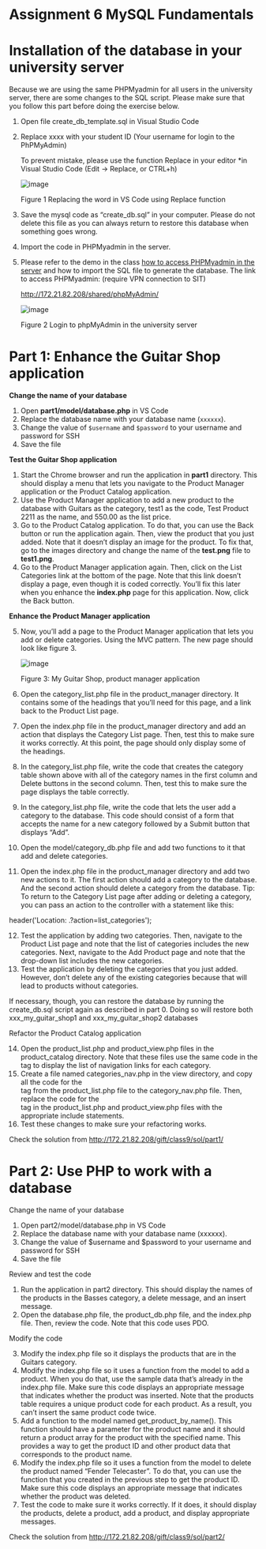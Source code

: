 # Assignment 6 MySQL Fundamentals
# Installation of the database in your university server
Because we are using the same PHPMyadmin for all users in the university server, there are some
changes to the SQL script. Please make sure that you follow this part before doing the exercise
below.
  1. Open file create_db_template.sql in Visual Studio Code
  2. Replace xxxx with your student ID (Your username for login to the PhPMyAdmin)
     
      To prevent mistake, please use the function Replace in your editor
      *in Visual Studio Code (Edit → Replace, or CTRL+h)
     
      ![image](https://github.com/Shibaura-WebDesign-2024/Assignment-6/assets/167336534/fec09381-ab08-4959-88ce-ad66204f7be7)
     
      Figure 1 Replacing the word in VS Code using Replace function

  3.	Save the mysql code as “create_db.sql” in your computer. Please do not delete this file as you can always return to restore this 
  database when something goes wrong.
  4.	Import the code in PHPMyadmin in the server. 
  5.	Please refer to the demo in the class <ins>how to access PHPMyadmin in the server</ins> and how to import the SQL file to generate the database.
  The link to access PHPMyadmin: (require VPN connection to SIT)

        http://172.21.82.208/shared/phpMyAdmin/

        ![image](https://github.com/Shibaura-WebDesign-2024/Assignment-6/assets/167336534/52dbd09b-48aa-459f-a121-2f49b7d6198c)

        Figure 2 Login to phpMyAdmin in the university server

# Part 1: Enhance the Guitar Shop application
**Change the name of your database**
1.	Open **part1/model/database.php** in VS Code
2.	Replace the database name with your database name (```xxxxxx```). 
3.	Change the value of ```$username``` and ```$password``` to your username and password for SSH
4.	Save the file

**Test the Guitar Shop application** 

1.	Start the Chrome browser and run the application in **part1** directory. This should display a menu that lets you navigate to the Product Manager application or the Product Catalog application.
2.	Use the Product Manager application to add a new product to the database with Guitars as the category, test1 as the code, Test Product 2211 as the name, and 550.00 as the list price.
3.	Go to the Product Catalog application. To do that, you can use the Back button or run the application again. Then, view the product that you just added. Note that it doesn’t display an image for the product. To fix that, go to the images directory and change the name of the **test.png** file to **test1.png**.
4.	Go to the Product Manager application again. Then, click on the List Categories link at the bottom of the page. Note that this link doesn’t display a page, even though it is coded correctly. You’ll fix this later when you enhance the **index.php** page for this application. Now, click the Back button. 

**Enhance the Product Manager application**

5.	Now, you’ll add a page to the Product Manager application that lets you add or delete categories. Using the MVC pattern. The new page should look like figure 3.

       ![image](https://github.com/Shibaura-WebDesign-2024/Assignment-6/assets/167336534/da0bca71-4888-4492-a2f1-28689dc58ac4)

       Figure 3: My Guitar Shop, product manager application

6.	Open the category_list.php file in the product_manager directory. It contains some of the headings that you’ll need for this page, and a link back to the Product List page. 
7.	Open the index.php file in the product_manager directory and add an action that displays the Category List page. Then, test this to make sure it works correctly. At this point, the page should only display some of the headings.
8.	In the category_list.php file, write the code that creates the category table shown above with all of the category names in the first column and Delete buttons in the second column. Then, test this to make sure the page displays the table correctly.
9.	In the category_list.php file, write the code that lets the user add a category to the database. This code should consist of a form that accepts the name for a new category followed by a Submit button that displays “Add”.
10.	Open the model/category_db.php file and add two functions to it that add and delete categories.
11.	Open the index.php file in the product_manager directory and add two new actions to it. The first action should add a category to the database. And the second action should delete a category from the database. 
Tip: To return to the Category List page after adding or deleting a category, you can pass an action to the controller with a statement like this: 

header('Location: .?action=list_categories');

12.	Test the application by adding two categories. Then, navigate to the Product List page and note that the list of categories includes the new categories. Next, navigate to the Add Product page and note that the drop-down list includes the new categories.
13.	Test the application by deleting the categories that you just added. However, don’t delete any of the existing categories because that will lead to products without categories. 

If necessary, though, you can restore the database by running the create_db.sql  script again as described in part 0. Doing so will restore both xxx_my_guitar_shop1 and xxx_my_guitar_shop2 databases

Refactor the Product Catalog application

14.	Open the product_list.php and product_view.php files in the product_catalog directory. Note that these files use the same code in the <nav> tag to display the list of navigation links for each category.
15.	Create a file named categories_nav.php in the view directory, and copy all the code for the <nav> tag from the product_list.php file to the category_nav.php file. Then, replace the code for the <nav> tag in the product_list.php and product_view.php files with the appropriate include statements.
16.	Test these changes to make sure your refactoring works.

Check the solution from http://172.21.82.208/gift/class9/sol/part1/

# Part 2: Use PHP to work with a database
Change the name of your database

1.	Open part2/model/database.php in VS Code
2.	Replace the database name with your database name (xxxxxx). 
3.	Change the value of $username and $password to your username and password for SSH
4.	Save the file

Review and test the code 

1.	Run the application in part2 directory. This should display the names of the products in the Basses category, a delete message, and an insert message.
2.	Open the database.php file, the product_db.php file, and the index.php file. Then, review the code. Note that this code uses PDO.

Modify the code 

3.	Modify the index.php file so it displays the products that are in the Guitars category.
4.	Modify the index.php file so it uses a function from the model to add a product. When you do that, use the sample data that’s already in the index.php file. Make sure this code displays an appropriate message that indicates whether the product was inserted. Note that the products table requires a unique product code for each product. As a result, you can’t insert the same product code twice.
5.	Add a function to the model named get_product_by_name(). This function should have a parameter for the product name and it should return a product array for the product with the specified name. This provides a way to get the product ID and other product data that corresponds to the product name.
6.	Modify the index.php file so it uses a function from the model to delete the product named “Fender Telecaster”. To do that, you can use the function that you created in the previous step to get the product ID. Make sure this code displays an appropriate message that indicates whether the product was deleted.
7.	Test the code to make sure it works correctly. If it does, it should display the products, delete a product, add a product, and display appropriate messages. 

Check the solution from http://172.21.82.208/gift/class9/sol/part2/
